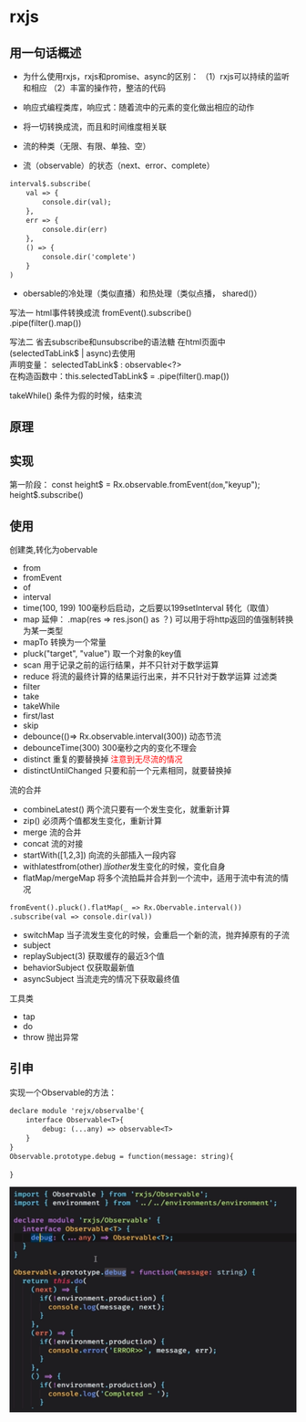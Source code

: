 # rxjs

## 用一句话概述
- 为什么使用rxjs，rxjs和promise、async的区别：
（1）rxjs可以持续的监听和相应
（2）丰富的操作符，整洁的代码

- 响应式编程类库，响应式：随着流中的元素的变化做出相应的动作  
- 将一切转换成流，而且和时间维度相关联  
- 流的种类（无限、有限、单独、空）
- 流（observable）的状态（next、error、complete）
```
interval$.subscribe(
    val => {
        console.dir(val);
    },
    err => {
        console.dir(err)
    },
    () => {
        console.dir('complete')
    }
)
```
- obersable的冷处理（类似直播）和热处理（类似点播， shared()）

写法一
html事件转换成流 fromEvent().subscribe()   
.pipe(filter().map())  

写法二
省去subscribe和unsubscribe的语法糖
在html页面中 (selectedTabLink$ | async)去使用   
声明变量： selectedTabLink$ : observable<?>   
在构造函数中：this.selectedTabLink$ = .pipe(filter().map())  


takeWhile() 条件为假的时候，结束流
## 原理

## 实现
第一阶段：
const height$ = Rx.observable.fromEvent(`dom`,"keyup");
height$.subscribe()

## 使用
创建类,转化为obervable
- from
- fromEvent
- of 
- interval
- time(100, 199) 100毫秒后启动，之后要以199setInterval
转化（取值）
- map 延伸： .map(res => res.json() as ？) 可以用于将http返回的值强制转换为某一类型
- mapTo 转换为一个常量
- pluck("target", "value") 取一个对象的key值
- scan 用于记录之前的运行结果，并不只针对于数学运算
- reduce 将流的最终计算的结果运行出来，并不只针对于数学运算
过滤类
- filter
- take
- takeWhile
- first/last
- skip
- debounce(()=> Rx.observable.interval(300)) 动态节流
- debounceTime(300) 300毫秒之内的变化不理会
- distinct 重复的要替换掉 <font color='red'>注意到无尽流的情况</font>
- distinctUntilChanged 只要和前一个元素相同，就要替换掉

流的合并
- combineLatest() 两个流只要有一个发生变化，就重新计算
- zip() 必须两个值都发生变化，重新计算
- merge 流的合并
- concat 流的对接
- startWith([1,2,3]) 向流的头部插入一段内容
- withlatestfrom(other$) 当other$发生变化的时候，变化自身
- flatMap/mergeMap 将多个流拍扁并合并到一个流中，适用于流中有流的情况
```
fromEvent().pluck().flatMap(_ => Rx.Obervable.interval())
.subscribe(val => console.dir(val))
```
- switchMap 当子流发生变化的时候，会重启一个新的流，抛弃掉原有的子流
- subject 
- replaySubject(3) 获取缓存的最近3个值
- behaviorSubject 仅获取最新值
- asyncSubject 当流走完的情况下获取最终值

工具类
- tap
- do
- throw 抛出异常
## 引申

实现一个Observable的方法：
```
declare module 'rejx/observalbe'{
    interface Observable<T>{
        debug: (...any) => observable<T>
    }
}
Observable.prototype.debug = function(message: string){

}
```


![avatar](./img/20190819211147.png)
